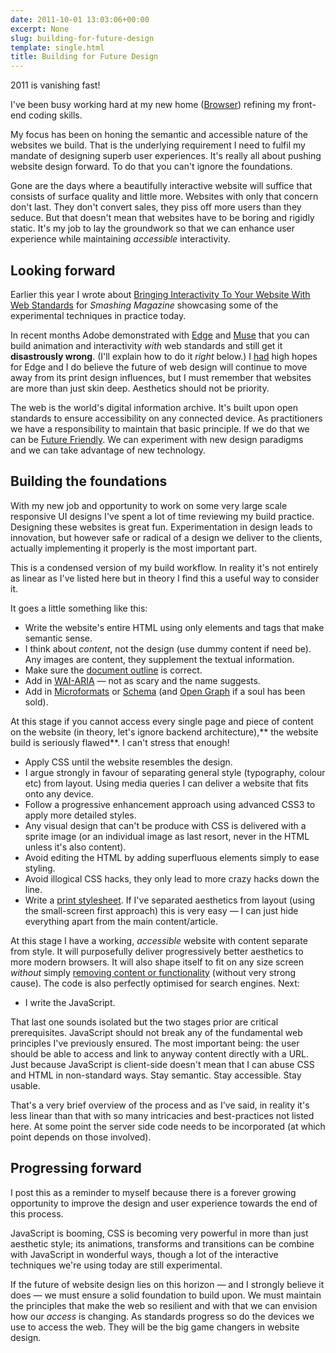 ```yaml
---
date: 2011-10-01 13:03:06+00:00
excerpt: None
slug: building-for-future-design
template: single.html
title: Building for Future Design
---
```


2011 is vanishing fast!

I've been busy working hard at my new home ([Browser](http://www.browsercreative.com/)) refining my front-end coding skills.

My focus has been on honing the semantic and accessible nature of the websites we build. That is the underlying requirement I need to fulfil my mandate of designing superb user experiences. It's really all about pushing website design forward. To do that you can't ignore the foundations.

Gone are the days where a beautifully interactive website will suffice that consists of surface quality and little more. Websites with only that concern don't last. They don't convert sales, they piss off more users than they seduce. But that doesn't mean that websites have to be boring and rigidly static. It's my job to lay the groundwork so that we can enhance user experience while maintaining _accessible_ interactivity.


## Looking forward


Earlier this year I wrote about [Bringing Interactivity To Your Website With Web Standards](http://coding.smashingmagazine.com/2011/02/03/bringing-interactivity-to-your-website-with-web-standards/) for _Smashing Magazine_ showcasing some of the experimental techniques in practice today.

In recent months Adobe demonstrated with [Edge](http://labs.adobe.com/technologies/edge/) and [Muse](http://muse.adobe.com/) that you can build animation and interactivity _with_ web standards and still get it **disastrously wrong**. (I'll explain how to do it _right_ below.) I [had](http://dbushell.com/2011/08/01/adobe-edge-preview/) high hopes for Edge and I do believe the future of web design will continue to move away from its print design influences, but I must remember that websites are more than just skin deep. Aesthetics should not be priority.

The web is the world's digital information archive. It's built upon open standards to ensure accessibility on any connected device. As practitioners we have a responsibility to maintain that basic principle. If we do that we can be [Future Friendly](http://futurefriend.ly/). We can experiment with new design paradigms and we can take advantage of new technology.


## Building the foundations


With my new job and opportunity to work on some very large scale responsive UI designs I've spent a lot of time reviewing my build practice. Designing these websites is great fun. Experimentation in design leads to innovation, but however safe or radical of a design we deliver to the clients, actually implementing it properly is the most important part.

This is a condensed version of my build workflow. In reality it's not entirely as linear as I've listed here but in theory I find this a useful way to consider it.

It goes a little something like this:


* Write the website's entire HTML using only elements and tags that make semantic sense.
* I think about _content_, not the design (use dummy content if need be). Any images are content, they supplement the textual information.
* Make sure the [document outline](http://coding.smashingmagazine.com/2011/08/16/html5-and-the-document-outlining-algorithm/) is correct.
* Add in [WAI-ARIA](http://www.w3.org/TR/wai-aria/) — not as scary and the name suggests.
* Add in [Microformats](http://microformats.org/) or [Schema](http://schema.org/) (and [Open Graph](http://developers.facebook.com/docs/opengraph/) if a soul has been sold).


At this stage if you cannot access every single page and piece of content on the website (in theory, let's ignore backend architecture),** the website build is seriously flawed**. I can't stress that enough!


* Apply CSS until the website resembles the design.
* I argue strongly in favour of separating general style (typography, colour etc) from layout. Using media queries I can deliver a website that fits onto any device.
* Follow a progressive enhancement approach using advanced CSS3 to apply more detailed styles.
* Any visual design that can't be produce with CSS is delivered with a sprite image (or an individual image as last resort, never in the HTML unless it's also content).
* Avoid editing the HTML by adding superfluous elements simply to ease styling.
* Avoid illogical CSS hacks, they only lead to more crazy hacks down the line.
* Write a [print stylesheet](http://printstylesheet.dbushell.com/). If I've separated aesthetics from layout (using the small-screen first approach) this is very easy — I can just hide everything apart from the main content/article.


At this stage I have a working, _accessible_ website with content separate from style. It will purposefully deliver progressively better aesthetics to more modern browsers. It will also shape itself to fit on any size screen _without_ simply [removing content or functionality](http://dbushell.com/2011/09/14/what-is-mobile/) (without very strong cause). The code is also perfectly optimised for search engines. Next:

* I write the JavaScript.


That last one sounds isolated but the two stages prior are critical prerequisites. JavaScript should not break any of the fundamental web principles I've previously ensured. The most important being: the user should be able to access and link to anyway content directly with a URL. Just because JavaScript is client-side doesn't mean that I can abuse CSS and HTML in non-standard ways. Stay semantic. Stay accessible. Stay usable.

That's a very brief overview of the process and as I've said, in reality it's less linear than that with so many intricacies and best-practices not listed here. At some point the server side code needs to be incorporated (at which point depends on those involved).


## Progressing forward


I post this as a reminder to myself because there is a forever growing opportunity to improve the design and user experience towards the end of this process.

JavaScript is booming, CSS is becoming very powerful in more than just aesthetic style; its animations, transforms and transitions can be combine with JavaScript in wonderful ways, though a lot of the interactive techniques we're using today are still experimental.

If the future of website design lies on this horizon — and I strongly believe it does — we must ensure a solid foundation to build upon. We must maintain the principles that make the web so resilient and with that we can envision how our _access_ is changing. As standards progress so do the devices we use to access the web. They will be the big game changers in website design.
